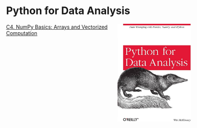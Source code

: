 # Python for Data Analysis

<img align="right" src="./assets/header.jpg" alt="Header" width="200px">

[C4. NumPy Basics: Arrays and Vectorized Computation](./4-numpy-basics.md)

